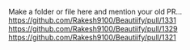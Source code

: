 Make a folder or file here and mention your old PR...
https://github.com/Rakesh9100/Beautiify/pull/1331
https://github.com/Rakesh9100/Beautiify/pull/1329
https://github.com/Rakesh9100/Beautiify/pull/1321